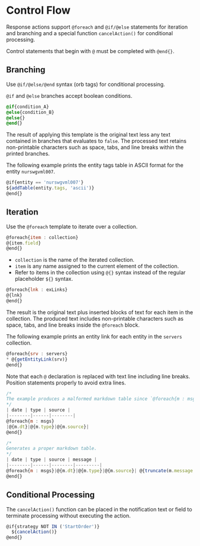 # Control Flow

Response actions support `@foreach` and `@if/@else` statements for iteration and branching and a special function `cancelAction()` for conditional processing.

Control statements that begin with `@` must be completed with `@end{}`.

## Branching

Use `@if/@else/@end` syntax (orb tags) for conditional processing.

`@if` and `@else` branches accept boolean conditions.

```css
@if{condition_A}
@else{condition_B}
@else{}
@end{}
```

The result of applying this template is the original text less any text contained in branches that evaluates to `false`. The processed text retains non-printable characters such as space, tabs, and line breaks within the printed branches.

The following example prints the entity tags table in ASCII format for the entity `nurswgvml007`.

```javascript
@if{entity == 'nurswgvml007'}
${addTable(entity.tags, 'ascii')}
@end{}
```

## Iteration

Use the `@foreach` template to iterate over a collection.

```javascript
@foreach{item : collection}
@{item.field}
@end{}
```

* `collection` is the name of the iterated collection.
* `item` is any name assigned to the current element of the collection.
* Refer to items in the collection using `@{}` syntax instead of the regular placeholder `${}` syntax.

```javascript
@foreach{lnk : exLinks}
@{lnk}
@end{}
```

The result is the original text plus inserted blocks of text for each item in the collection. The produced text includes non-printable characters such as space, tabs, and line breaks inside the `@foreach` block.

The following example prints an entity link for each entity in the `servers` collection.

```javascript
@foreach{srv : servers}
* @{getEntityLink(srv)}
@end{}
```

Note that each `@` declaration is replaced with text line including line breaks. Position statements properly to avoid extra lines.

```javascript
/*
The example produces a malformed markdown table since `@foreach{m : msgs}` is replaced with empty line.
*/
| date | type | source |
|--------|------|--------|
@foreach{m : msgs}
|@{m.dt}|@{m.type}|@{m.source}|
@end{}
```

```javascript
/*
Generates a proper markdown table.
*/
| date | type | source | message |
|--------|------|--------|---------|
@foreach{m : msgs}|@{m.dt}|@{m.type}|@{m.source}| @{truncate(m.message, 128)} |
@end{}
```

## Conditional Processing

The `cancelAction()` function can be placed in the notification text or field to terminate processing without executing the action.

```javascript
@if{strategy NOT IN ('StartOrder')}
  ${cancelAction()}
@end{}
```
